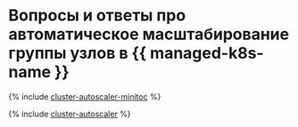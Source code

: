 # Вопросы и ответы про автоматическое масштабирование группы узлов в {{ managed-k8s-name }}

{% include [cluster-autoscaler-minitoc](../../_qa/managed-kubernetes/minitoc/cluster-autoscaler.md) %}

{% include [cluster-autoscaler](../../_qa/managed-kubernetes/cluster-autoscaler.md) %}
